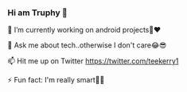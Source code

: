 ### Hi am Truphy 👋  



 🔭 I’m currently working on android projects🐍❤️  
 
  💬 Ask me about tech..otherwise I don't care😂😎  
  
  📫 Hit me up on Twitter https://twitter.com/teekerry1  
  
  ⚡ Fun fact: I'm really smart🧠😊

